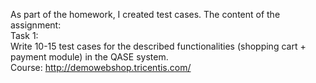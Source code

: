 As part of the homework, I created test cases. The content of the assignment:  
Task 1:   
Write 10-15 test cases for the described functionalities (shopping cart + payment module) in the QASE system.  
Course: http://demowebshop.tricentis.com/
